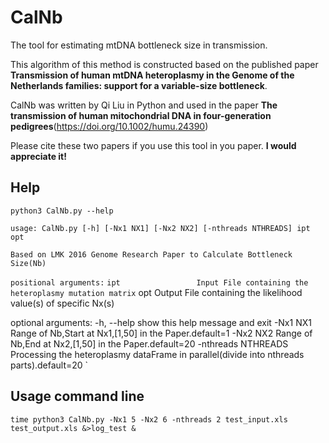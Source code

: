 # CalNb
The tool for estimating mtDNA bottleneck size in transmission. 

This algorithm of this method is constructed based on the published paper **Transmission of human mtDNA heteroplasmy in the Genome of the Netherlands families: support for a variable-size bottleneck**. 

CalNb was written by Qi Liu in Python and used in the paper **The transmission of human mitochondrial DNA in four-generation pedigrees**(https://doi.org/10.1002/humu.24390)

Please cite these two papers if you use this tool in you paper. **I would appreciate it!**

## Help
`python3 CalNb.py --help`

`usage: CalNb.py [-h] [-Nx1 NX1] [-Nx2 NX2] [-nthreads NTHREADS] ipt opt`

`Based on LMK 2016 Genome Research Paper to Calculate Bottleneck Size(Nb)`

`positional arguments:`
  `ipt                 Input File containing the heteroplasmy mutation matrix`
  opt                 Output File containing the likelihood value(s) of specific Nx(s)

optional arguments:
  -h, --help          show this help message and exit
  -Nx1 NX1            Range of Nb,Start at Nx1,[1,50] in the Paper.default=1
  -Nx2 NX2            Range of Nb,End at Nx2,[1,50] in the Paper.default=20
  -nthreads NTHREADS  Processing the heteroplasmy dataFrame in parallel(divide into nthreads parts).default=20
`
## Usage command line
`time python3 CalNb.py -Nx1 5 -Nx2 6 -nthreads 2 test_input.xls test_output.xls &>log_test &`
